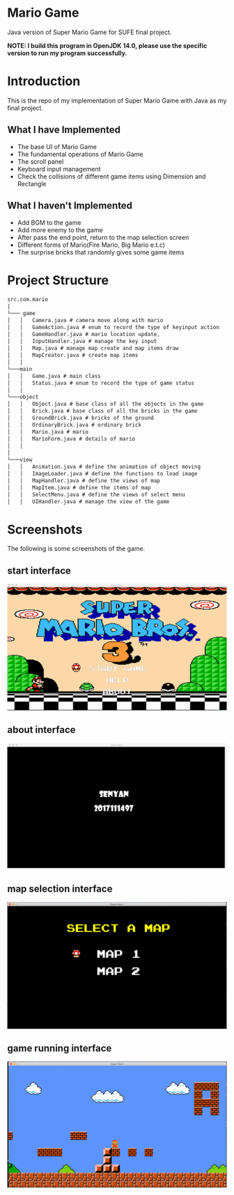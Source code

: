 # Mario Game
Java version of Super Mario Game for SUFE final project.

**NOTE: I build this program in OpenJDK 14.0, please use the specific version to run my program successfully.**

# Introduction
This is the repo of my implementation of Super Mario Game with Java as my 
final project. 

## What I have Implemented
- The base UI of Mario Game
- The fundamental operations of Mario Game
- The scroll panel
- Keyboard input management
- Check the collisions of different game items using Dimension and Rectangle

## What I haven't Implemented
- Add BGM to the game
- Add more enemy to the game
- After pass the end point, return to the map selection screen
- Different forms of Mario(Fire Mario, Big Mario e.t.c)
- The surprise bricks that randomly gives some game items

# Project Structure
```
src.com.mario
|
└─── game
│   │   Camera.java # camera move along with mario
│   │   GameAction.java # enum to record the type of keyinput action
│   │   GameHandler.java # mario location update, 
│   │   InputHandler.java # manage the key input
│   │   Map.java # manage map create and map items draw
│   │   MapCreator.java # create map items
│   │
└───main
│   │   Game.java # main class
│   │   Status.java # enum to record the type of game status
│   │
└───object
│   │   Object.java # base class of all the objects in the game
│   │   Brick.java # base class of all the bricks in the game
│   │   GroundBrick.java # bricks of the ground
│   │   OrdinaryBrick.java # ordinary brick
│   │   Mario.java # mario
│   │   MarioForm.java # details of mario
│   │
│   
└───view
│   │   Animation.java # define the animation of object moving
│   │   ImageLoader.java # define the functions to load image
│   │   MapHandler.java # define the views of map
│   │   MapItem.java # define the items of map
│   │   SelectMenu.java # define the views of select menu
│   │   UIHandler.java # manage the view of the game
```

# Screenshots
The following is some screenshots of the game.

## start interface 
![](screenshots/start-screen.png)

## about interface 
![](screenshots/about.png)

## map selection interface
![](screenshots/map_selection.jpg)

## game running interface
![](screenshots/game_running.jpg)

